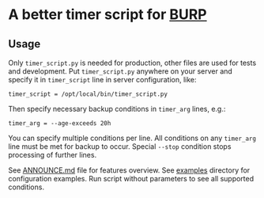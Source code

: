 # A better timer script for [BURP](http://burp.grke.org/)

## Usage

Only `timer_script.py` is needed for production, other files are used for tests and development.
Put `timer_script.py` anywhere on your server and specify it in `timer_script` line in server configuration, like:

`timer_script = /opt/local/bin/timer_script.py`

Then specify necessary backup conditions in `timer_arg` lines, e.g.:

`timer_arg = --age-exceeds 20h`

You can specify multiple conditions per line.
All conditions on any `timer_arg` line must be met for backup to occur.
Special `--stop` condition stops processing of further lines.

See [ANNOUNCE.md](https://github.com/qm2k/bbts/blob/master/ANNOUNCE.md) file for features overview. See [examples](https://github.com/qm2k/bbts/tree/master/examples) directory for configuration examples. Run script without parameters to see all supported conditions.
